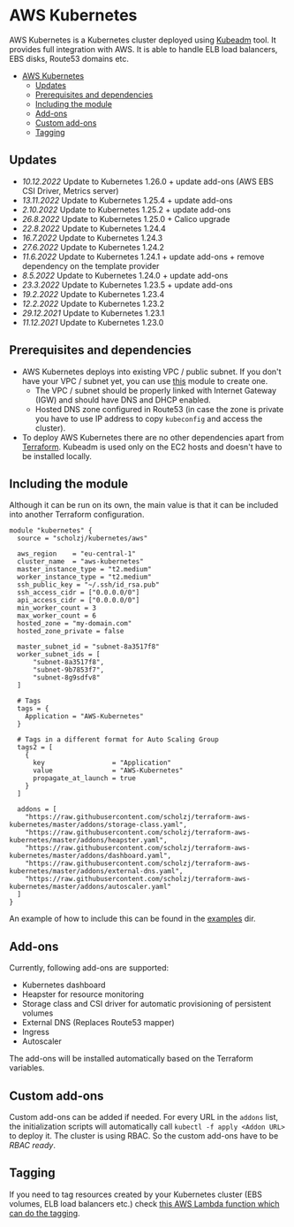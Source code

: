 # AWS Kubernetes

AWS Kubernetes is a Kubernetes cluster deployed using [Kubeadm](https://kubernetes.io/docs/admin/kubeadm/) tool. It provides full integration with AWS. It is able to handle ELB load balancers, EBS disks, Route53 domains etc.

<!-- TOC -->

- [AWS Kubernetes](#aws-kubernetes)
    - [Updates](#updates)
    - [Prerequisites and dependencies](#prerequisites-and-dependencies)
    - [Including the module](#including-the-module)
    - [Add-ons](#addons)
    - [Custom add-ons](#custom-addons)
    - [Tagging](#tagging)

<!-- /TOC -->

## Updates

* *10.12.2022* Update to Kubernetes 1.26.0 + update add-ons (AWS EBS CSI Driver, Metrics server)
* *13.11.2022* Update to Kubernetes 1.25.4 + update add-ons
* *2.10.2022* Update to Kubernetes 1.25.2 + update add-ons
* *26.8.2022* Update to Kubernetes 1.25.0 + Calico upgrade
* *22.8.2022* Update to Kubernetes 1.24.4
* *16.7.2022* Update to Kubernetes 1.24.3
* *27.6.2022* Update to Kubernetes 1.24.2
* *11.6.2022* Update to Kubernetes 1.24.1 + update add-ons + remove dependency on the template provider
* *8.5.2022* Update to Kubernetes 1.24.0 + update add-ons
* *23.3.2022* Update to Kubernetes 1.23.5 + update add-ons
* *19.2.2022* Update to Kubernetes 1.23.4
* *12.2.2022* Update to Kubernetes 1.23.2
* *29.12.2021* Update to Kubernetes 1.23.1
* *11.12.2021* Update to Kubernetes 1.23.0

## Prerequisites and dependencies

* AWS Kubernetes deploys into existing VPC / public subnet. If you don't have your VPC / subnet yet, you can use [this](https://github.com/scholzj/terraform-aws-vpc) module to create one.
  * The VPC / subnet should be properly linked with Internet Gateway (IGW) and should have DNS and DHCP enabled.
  * Hosted DNS zone configured in Route53 (in case the zone is private you have to use IP address to copy `kubeconfig` and access the cluster).
* To deploy AWS Kubernetes there are no other dependencies apart from [Terraform](https://www.terraform.io). Kubeadm is used only on the EC2 hosts and doesn't have to be installed locally.

## Including the module

Although it can be run on its own, the main value is that it can be included into another Terraform configuration.

```hcl
module "kubernetes" {
  source = "scholzj/kubernetes/aws"

  aws_region    = "eu-central-1"
  cluster_name  = "aws-kubernetes"
  master_instance_type = "t2.medium"
  worker_instance_type = "t2.medium"
  ssh_public_key = "~/.ssh/id_rsa.pub"
  ssh_access_cidr = ["0.0.0.0/0"]
  api_access_cidr = ["0.0.0.0/0"]
  min_worker_count = 3
  max_worker_count = 6
  hosted_zone = "my-domain.com"
  hosted_zone_private = false

  master_subnet_id = "subnet-8a3517f8"
  worker_subnet_ids = [		
      "subnet-8a3517f8",
      "subnet-9b7853f7",
      "subnet-8g9sdfv8"
  ]
  
  # Tags
  tags = {
    Application = "AWS-Kubernetes"
  }

  # Tags in a different format for Auto Scaling Group
  tags2 = [
    {
      key                 = "Application"
      value               = "AWS-Kubernetes"
      propagate_at_launch = true
    }
  ]
  
  addons = [
    "https://raw.githubusercontent.com/scholzj/terraform-aws-kubernetes/master/addons/storage-class.yaml",
    "https://raw.githubusercontent.com/scholzj/terraform-aws-kubernetes/master/addons/heapster.yaml",
    "https://raw.githubusercontent.com/scholzj/terraform-aws-kubernetes/master/addons/dashboard.yaml",
    "https://raw.githubusercontent.com/scholzj/terraform-aws-kubernetes/master/addons/external-dns.yaml",
    "https://raw.githubusercontent.com/scholzj/terraform-aws-kubernetes/master/addons/autoscaler.yaml"
  ]
}
```

An example of how to include this can be found in the [examples](examples/) dir.

## Add-ons

Currently, following add-ons are supported:
* Kubernetes dashboard
* Heapster for resource monitoring
* Storage class and CSI driver for automatic provisioning of persistent volumes
* External DNS (Replaces Route53 mapper)
* Ingress
* Autoscaler

The add-ons will be installed automatically based on the Terraform variables. 

## Custom add-ons

Custom add-ons can be added if needed. For every URL in the `addons` list, the initialization scripts will automatically call `kubectl -f apply <Addon URL>` to deploy it. The cluster is using RBAC. So the custom add-ons have to be *RBAC ready*.

## Tagging

If you need to tag resources created by your Kubernetes cluster (EBS volumes, ELB load balancers etc.) check [this AWS Lambda function which can do the tagging](https://github.com/scholzj/aws-kubernetes-tagging-lambda).
